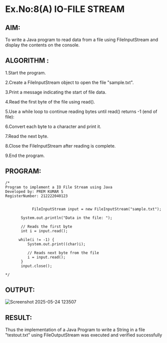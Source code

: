 # Ex.No:8(A)           IO-FILE STREAM
## AIM:
To write a Java program to read data from a file using FileInputStream and display the contents on the console.

## ALGORITHM :
1.Start the program.

2.Create a FileInputStream object to open the file "sample.txt".

3.Print a message indicating the start of file data.

4.Read the first byte of the file using read().

5.Use a while loop to continue reading bytes until read() returns -1 (end of file):

6.Convert each byte to a character and print it.

7.Read the next byte.

8.Close the FileInputStream after reading is complete.

9.End the program.


## PROGRAM:
 ```
/*
Program to implement a IO File Stream using Java
Developed by: PREM KUMAR S
RegisterNumber: 212222040123

 
             FileInputStream input = new FileInputStream("sample.txt");

        System.out.println("Data in the file: ");

        // Reads the first byte
        int i = input.read();

       while(i != -1) {
           System.out.print((char)i);

           // Reads next byte from the file
           i = input.read();
        }
        input.close();
      
*/
```








## OUTPUT:
![Screenshot 2025-05-24 123507](https://github.com/user-attachments/assets/f629c78c-dce4-4de4-a7ee-7ab16af60dcb)



## RESULT:
Thus the implementation of a Java Program to write a String in a file "testout.txt" using FileOutputStream was executed and verified successfully

